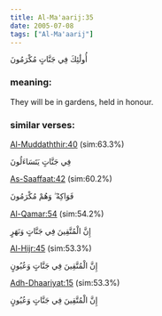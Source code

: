 ```yaml
---
title: Al-Ma'aarij:35
date: 2005-07-08
tags: ["Al-Ma'aarij"]
---
```

أُولَٰئِكَ فِي جَنَّاتٍ مُكْرَمُونَ
### meaning: 
They will be in gardens, held in honour.
### similar verses: 

[Al-Muddaththir:40](/74/40) (sim:63.3%)

فِي جَنَّاتٍ يَتَسَاءَلُونَ

[As-Saaffaat:42](/37/42) (sim:60.2%)

فَوَاكِهُ ۖ وَهُمْ مُكْرَمُونَ

[Al-Qamar:54](/54/54) (sim:54.2%)

إِنَّ الْمُتَّقِينَ فِي جَنَّاتٍ وَنَهَرٍ

[Al-Hijr:45](/15/45) (sim:53.3%)

إِنَّ الْمُتَّقِينَ فِي جَنَّاتٍ وَعُيُونٍ

[Adh-Dhaariyat:15](/51/15) (sim:53.3%)

إِنَّ الْمُتَّقِينَ فِي جَنَّاتٍ وَعُيُونٍ
